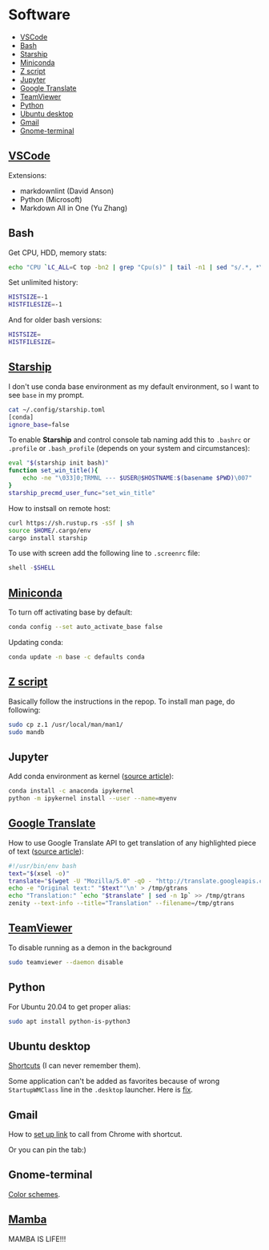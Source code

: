 # Software <!-- omit in toc -->

- [VSCode](#vscode)
- [Bash](#bash)
- [Starship](#starship)
- [Miniconda](#miniconda)
- [Z script](#z-script)
- [Jupyter](#jupyter)
- [Google Translate](#google-translate)
- [TeamViewer](#teamviewer)
- [Python](#python)
- [Ubuntu desktop](#ubuntu-desktop)
- [Gmail](#gmail)
- [Gnome-terminal](#gnome-terminal)

## [VSCode](https://code.visualstudio.com/)

Extensions:

- markdownlint (David Anson)
- Python (Microsoft)
- Markdown All in One (Yu Zhang)

## Bash

Get CPU, HDD, memory stats:

```bash
echo "CPU `LC_ALL=C top -bn2 | grep "Cpu(s)" | tail -n1 | sed "s/.*, *\([0-9.]*\)%* id.*/\1/" | awk '{print 100 - $1}'`% RAM `free -m | awk '/Mem:/ { printf("%3.1f%%", $3/$2*100) }'` HDD `df -h / | awk '/\// {print $(NF-1)}'`"
```

Set unlimited history:

```bash
HISTSIZE=-1
HISTFILESIZE=-1
```

And for older bash versions:

```bash
HISTSIZE=
HISTFILESIZE=
```

## [Starship](https://starship.rs)

I don't use conda base environment as my default environment, so I want to see `base` in my prompt.

```bash
cat ~/.config/starship.toml 
[conda]
ignore_base=false
```

To enable **Starship** and control console tab naming add this to `.bashrc` or `.profile` or `.bash_profile` (depends on your system and circumstances):

```bash
eval "$(starship init bash)"
function set_win_title(){
    echo -ne "\033]0;TRMNL --- $USER@$HOSTNAME:$(basename $PWD)\007"
}
starship_precmd_user_func="set_win_title"
```

How to instsall on remote host:

```bash
curl https://sh.rustup.rs -sSf | sh
source $HOME/.cargo/env
cargo install starship
```

To use with screen add the following line to `.screenrc` file:

```bash
shell -$SHELL
```

## [Miniconda](https://docs.conda.io/en/latest/miniconda.html)

To turn off activating base by default:

```bash
conda config --set auto_activate_base false
```

Updating conda:

```bash
conda update -n base -c defaults conda
```

## [Z script](https://github.com/rupa/z)

Basically follow the instructions in the repop. To install man page, do following:

```bash
sudo cp z.1 /usr/local/man/man1/
sudo mandb
```

## Jupyter

Add conda environment as kernel ([source article](https://medium.com/@nrk25693/how-to-add-your-conda-environment-to-your-jupyter-notebook-in-just-4-steps-abeab8b8d084)):

```bash
conda install -c anaconda ipykernel
python -m ipykernel install --user --name=myenv
```

## [Google Translate](https://translate.google.com/)

How to use Google Translate API to get translation of any highlighted piece of text ([source article](http://www.webupd8.org/2016/03/translate-any-text-you-select-on-your.html)):

```bash
#!/usr/bin/env bash
text="$(xsel -o)"
translate="$(wget -U "Mozilla/5.0" -qO - "http://translate.googleapis.com/translate_a/single?client=gtx&sl=auto&tl=en&dt=t&q=$(echo $text | sed "s/[\"'<>]//g")" | sed "s/,,,0]],,.*//g" | awk -F'"' '{print $2, $6}')"
echo -e "Original text:" "$text"'\n' > /tmp/gtrans
echo "Translation:" `echo "$translate" | sed -n 1p` >> /tmp/gtrans
zenity --text-info --title="Translation" --filename=/tmp/gtrans
```

## [TeamViewer](https://www.teamviewer.com)

To disable running as a demon in the background

```bash
sudo teamviewer --daemon disable
```

## Python

For Ubuntu 20.04 to get proper alias:

```bash
sudo apt install python-is-python3
```

## Ubuntu desktop

[Shortcuts](https://help.ubuntu.com/stable/ubuntu-help/shell-keyboard-shortcuts.html.en) (I can never remember them).

Some application can't be added as favorites because of wrong `StartupWMClass` line in the `.desktop` launcher. Here is [fix](https://askubuntu.com/questions/975178/duplicate-application-icons-in-ubuntu-dock-upon-launch/975230#975230).

## Gmail

How to [set up link](https://www.getmailflow.com/post/gmail-desktop-app) to call from Chrome with shortcut.

Or you can pin the tab:)

## Gnome-terminal

[Color schemes](https://github.com/Mayccoll/Gogh).

## [Mamba](https://github.com/mamba-org/mamba)

MAMBA IS LIFE!!!
